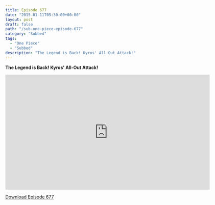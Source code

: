 ```yaml
---
title: Episode 677
date: "2015-01-11T05:30:00+00:00"
layout: post
draft: false
path: "/sub-one-piece-episode-677"
category: "Subbed"
tags:
  - "One Piece"
  - "Subbed"
description: "The Legend is Back! Kyros' All-Out Attack!"
---
```


**The Legend is Back! Kyros' All-Out Attack!**

<iframe width="640" height="360" src="https://www.rapidvideo.com/e/G6FRPGB8PM" frameborder="0" marginwidth=0 marginheight=0 scrolling=no allowfullscreen></iframe>

<a href="http://ouo.io/qs/eCodkFEQ?s=https://rapidvid.to/d/https://www.rapidvideo.com/e/G6FRPGB8PM">Download Episode 677</a>
